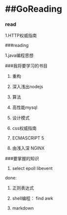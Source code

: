 

##GoReading
=========

### read


1.HTTP权威指南



###reading

1.java编程思想



###我将要学习的书目


1. 重构

2. 深入浅出nodejs

3. 算法

4. 高性能mysql

5. 设计模式

6. css权威指南

7. ECMASCRIPT 5

8. 由浅入深 NGINX


###要掌握的知识

1. select epoll libevent

done:
  1. 正则表达式
    
  2. shell编程： find  awk
    
  3. markdown
  






